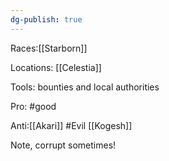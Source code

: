 ```yaml
---
dg-publish: true
---
```


Races:[[Starborn]]

Locations: [[Celestia]]

Tools: bounties and local authorities

Pro: #good 

Anti:[[Akari]] #Evil [[Kogesh]]

Note, corrupt sometimes!